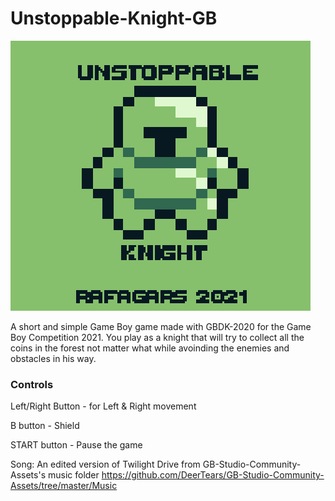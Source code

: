 # Unstoppable-Knight-GB
![alt text](https://github.com/Rafagars/Unstoppable-Knight-GB/blob/master/res/Unstoppable_knight_titlescreen2.png)

A short and simple Game Boy game made with GBDK-2020 for the Game Boy Competition 2021. 
You play as a knight that will try to collect all the coins in the forest not matter what while avoinding the enemies and obstacles in his way.

### Controls
Left/Right Button - for Left & Right movement

B button - Shield

START button - Pause the game

Song: An edited version of Twilight Drive from GB-Studio-Community-Assets's music folder https://github.com/DeerTears/GB-Studio-Community-Assets/tree/master/Music
